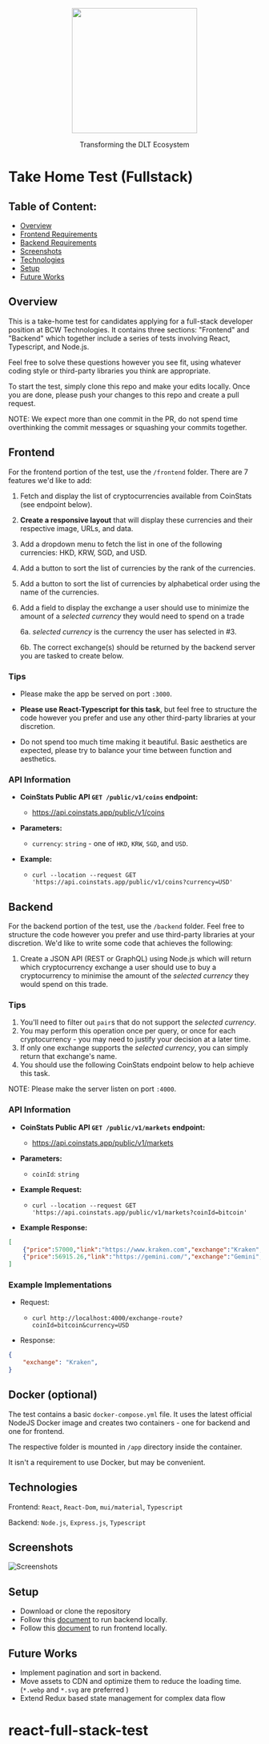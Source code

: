 <div align="center">
  <p>
    <img src="assets/logo_bcw.png" width="250" />
  </p>
  <p>
    Transforming the DLT Ecosystem
  </p>
</div>

# Take Home Test (Fullstack)

## Table of Content:

- [Overview](#overview)
- [Frontend Requirements](#frontend)
- [Backend Requirements](#backend)
- [Screenshots](#screenshots)
- [Technologies](#technologies)
- [Setup](#setup)
- [Future Works](#future-works)
## Overview

This is a take-home test for candidates applying for a full-stack developer
position at BCW Technologies. It contains three sections: "Frontend" and "Backend" which
together include a series of tests involving React, Typescript, and Node.js.

Feel free to solve these questions however you see fit, using whatever coding
style or third-party libraries you think are appropriate.

To start the test, simply clone this repo and make your edits locally. Once you are done, please push your changes to this repo and create a pull request.

NOTE: We expect more than one commit in the PR, do not spend time overthinking the commit messages or squashing your commits together.

## Frontend

For the frontend portion of the test, use the `/frontend` folder. There are 7 features we'd like to add:

1. Fetch and display the list of cryptocurrencies available from CoinStats (see endpoint below).
2. **Create a responsive layout** that will display these currencies and their respective image, URLs, and data.
3. Add a dropdown menu to fetch the list in one of the following currencies: HKD, KRW, SGD, and USD.
4. Add a button to sort the list of currencies by the rank of the currencies.
5. Add a button to sort the list of currencies by alphabetical order using the name of the currencies.
6. Add a field to display the exchange a user should use to minimize the amount of a _selected currency_ they would need to spend on a trade 

    6a. _selected currency_ is the currency the user has selected in #3.

    6b. The correct exchange(s) should be returned by the backend server you are tasked to create below.

### Tips

- Please make the app be served on port `:3000`.

- **Please use React-Typescript for this task**, but feel free to structure the code however you prefer and use any other third-party libraries at your discretion. 

- Do not spend too much time making it beautiful. Basic aesthetics are expected, please try to balance your time between function and aesthetics.

### API Information

- **CoinStats Public API `GET /public/v1/coins` endpoint:** 

    - https://api.coinstats.app/public/v1/coins

- **Parameters:**

    - `currency`: `string` - one of `HKD`, `KRW`, `SGD`, and `USD`.

- **Example:**

    - `curl --location --request GET 'https://api.coinstats.app/public/v1/coins?currency=USD'`

## Backend

For the backend portion of the test, use the `/backend` folder. Feel free to structure the code however you prefer and use third-party libraries at your discretion. We'd like to write some code that achieves the following:

1. Create a JSON API (REST or GraphQL) using Node.js which will return which cryptocurrency exchange a user should use to buy a cryptocurrency to minimise the amount of the _selected currency_ they would spend on this trade.

### Tips


1. You'll need to filter out `pair`s that do not support the _selected currency_.
2. You may perform this operation once per query, or once for each cryptocurrency - you may need to justify your decision at a later time.
3. If only one exchange supports the _selected currency_, you can simply return that exchange's name.
4. You should use the following CoinStats endpoint below to help achieve this task.

NOTE: Please make the server listen on port `:4000`.

### API Information

- **CoinStats Public API `GET /public/v1/markets` endpoint:** 

    - https://api.coinstats.app/public/v1/markets

- **Parameters:**

    - `coinId`: `string`

- **Example Request:**

    - `curl --location --request GET 'https://api.coinstats.app/public/v1/markets?coinId=bitcoin'`

- **Example Response:**

```json
[
    {"price":57000,"link":"https://www.kraken.com","exchange":"Kraken","pair":"BTC/USD","pairPrice":57000,"volume":161168912.22402},
    {"price":56915.26,"link":"https://gemini.com/","exchange":"Gemini","pair":"BTC/USD","pairPrice":56915.26,"volume":64963739.7345771}
]
```

### Example Implementations

- Request:

    - `curl http://localhost:4000/exchange-route?coinId=bitcoin&currency=USD`

- Response:

```json
{
    "exchange": "Kraken",
}
```

## Docker (optional)

The test contains a basic `docker-compose.yml` file. It uses the latest official NodeJS
Docker image and creates two containers - one for backend and one for frontend.

The respective folder is mounted in `/app` directory inside the container.

It isn't a requirement to use Docker, but may be convenient.

## Technologies

Frontend: `React`, `React-Dom`, `mui/material`, `Typescript`

Backend: `Node.js`, `Express.js`, `Typescript`


## Screenshots

![Screenshots](https://github.com/daniel-bcw/arkhia-full-stack-test/blob/itcvmaster/test/snapshots.gif)

## Setup

- Download or clone the repository
- Follow this [document](./frontend/README.md) to run backend locally. 
- Follow this [document](./backend/README.md) to run frontend locally.

## Future Works

- Implement pagination and sort in backend.
- Move assets to CDN and optimize them to reduce the loading time. (`*.webp` and `*.svg` are preferred )
- Extend Redux based state management for complex data flow
# react-full-stack-test
